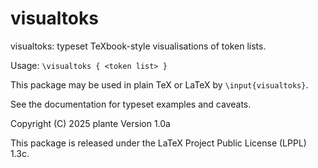 # visualtoks

visualtoks: typeset TeXbook-style visualisations of token lists.

Usage: `\visualtoks { <token list> }`

This package may be used in plain TeX or LaTeX by `\input{visualtoks}`.

See the documentation for typeset examples and caveats.

Copyright (C) 2025 plante
Version 1.0a

This package is released under the LaTeX Project Public License (LPPL) 1.3c.
